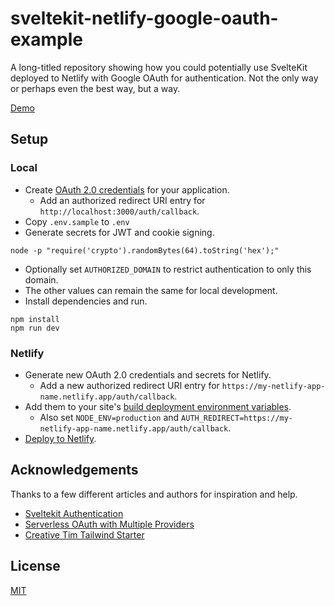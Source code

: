 # sveltekit-netlify-google-oauth-example

A long-titled repository showing how you could potentially use SvelteKit deployed to Netlify with Google OAuth for authentication. Not the only way or perhaps even the best way, but a way.

[Demo](https://svelte-google-oauth-example.netlify.app)

## Setup

### Local

- Create [OAuth 2.0 credentials](https://support.google.com/cloud/answer/6158849?hl=en) for your application.
  - Add an authorized redirect URI entry for `http://localhost:3000/auth/callback`.
- Copy `.env.sample` to `.env`
- Generate secrets for JWT and cookie signing.

```node
node -p "require('crypto').randomBytes(64).toString('hex');"
```

- Optionally set `AUTHORIZED_DOMAIN` to restrict authentication to only this domain.
- The other values can remain the same for local development.
- Install dependencies and run.

```
npm install
npm run dev
```

### Netlify

- Generate new OAuth 2.0 credentials and secrets for Netlify.
  - Add a new authorized redirect URI entry for `https://my-netlify-app-name.netlify.app/auth/callback`.
- Add them to your site's [build deployment environment variables](https://docs.netlify.com/configure-builds/environment-variables/).
  - Also set `NODE_ENV=production` and `AUTH_REDIRECT=https://my-netlify-app-name.netlify.app/auth/callback`.
- [Deploy to Netlify](https://docs.netlify.com/site-deploys/create-deploys/).

## Acknowledgements

Thanks to a few different articles and authors for inspiration and help.

- [Sveltekit Authentication](https://blog.hyper.io/sveltekit-authentication/)
- [Serverless OAuth with Multiple Providers](https://ryanbethel.org/serverless-o-auth-with-multiple-providers)
- [Creative Tim Tailwind Starter](https://www.creative-tim.com/learning-lab/tailwind-starter-kit/presentation)

## License

[MIT](https://opensource.org/licenses/MIT)
